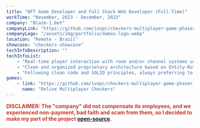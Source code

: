 ```yaml
---
title: "NFT Game Developer and Full Stack Web Developer (Full-Time)"
workTime: "November, 2023 - December, 2023"
company: "Blaze-1.bet"
companyLink: "https://github.com/ivopc/checkers-multiplayer-game-phaser-nest"
companyLogo: "/assets/img/portfolio/damas-logo.webp"
location: "Remote - Brazil"
showcase: "checkers-showcase"
techInfoDescription: ""
techInfoList:
    - "Real-time player interaction with room and/or channel systems using network events, websockets, and matchmaking."
    - "Clean and organized proprietary architecture based on Entity-Rule-Manager."
    - "Following clean code and SOLID principles, always preferring to use the functional paradigm with object-oriented programming."
games:
    - link: "https://github.com/ivopc/checkers-multiplayer-game-phaser-nest"
      name: "Online Multiplayer Checkers"
---
```


<p style="color: #c0392b;">
    <b>DISCLAIMER: The "company" did not compensate its employees, and we experienced non-payment, bad faith and scam from them, so I decided to make my part of the project <a href="https://github.com/ivopc/checkers-multiplayer-game-phaser-nest/" target="_blank">open-source</a>.</b>
</p>
